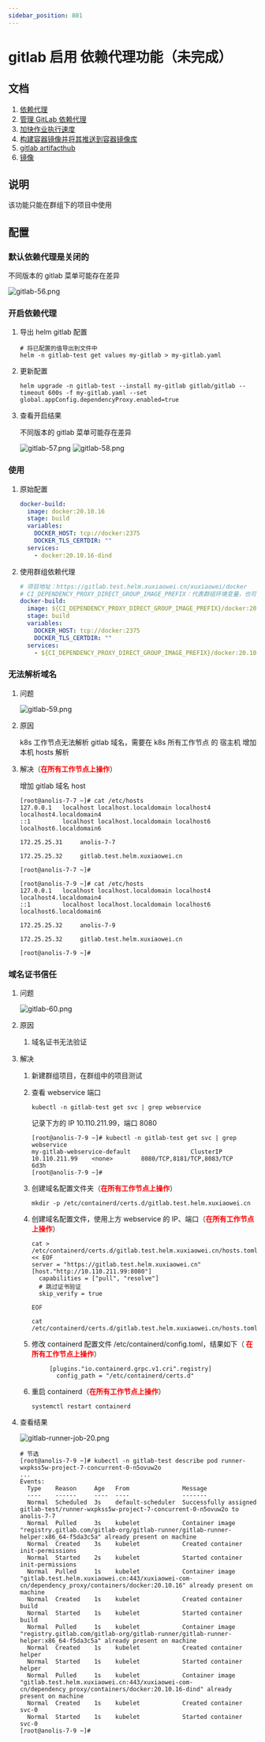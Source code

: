 ```yaml
---
sidebar_position: 801
---
```


# gitlab 启用 依赖代理功能（未完成）

## 文档

1. [依赖代理](https://docs.gitlab.cn/jh/user/packages/dependency_proxy/index.html)
2. [管理 GitLab 依赖代理](https://docs.gitlab.cn/jh/administration/packages/dependency_proxy.html)
3. [加快作业执行速度](https://docs.gitlab.cn/runner/configuration/speed_up_job_execution.html)
4. [构建容器镜像并将其推送到容器镜像库](https://docs.gitlab.cn/jh/user/packages/container_registry/build_and_push_images.html)
5. [gitlab artifacthub](https://artifacthub.io/packages/helm/gitlab/gitlab?modal=values)
6. [镜像](https://kubernetes.io/zh-cn/docs/concepts/containers/images/)

## 说明

该功能只能在群组下的项目中使用

## 配置

### 默认依赖代理是关闭的

不同版本的 gitlab 菜单可能存在差异

![gitlab-56.png](static/gitlab-56.png)

### 开启依赖代理

1. 导出 helm gitlab 配置

    ```shell
    # 将已配置的值导出到文件中
    helm -n gitlab-test get values my-gitlab > my-gitlab.yaml
    ```

2. 更新配置

   ```shell
   helm upgrade -n gitlab-test --install my-gitlab gitlab/gitlab --timeout 600s -f my-gitlab.yaml --set global.appConfig.dependencyProxy.enabled=true
   ```

3. 查看开启结果

   不同版本的 gitlab 菜单可能存在差异

   ![gitlab-57.png](static/gitlab-57.png)
   ![gitlab-58.png](static/gitlab-58.png)

### 使用

1. 原始配置

   ```yaml
   docker-build:
     image: docker:20.10.16
     stage: build
     variables:
       DOCKER_HOST: tcp://docker:2375
       DOCKER_TLS_CERTDIR: ""
     services:
       - docker:20.10.16-dind
   ```

2. 使用群组依赖代理

   ```yaml
   # 项目地址：https://gitlab.test.helm.xuxiaowei.cn/xuxiaowei/docker
   # CI_DEPENDENCY_PROXY_DIRECT_GROUP_IMAGE_PREFIX：代表群组环境变量，也可直接使用 gitlab.test.helm.xuxiaowei.cn/xuxiaowei/dependency_proxy/containers
   docker-build:
     image: ${CI_DEPENDENCY_PROXY_DIRECT_GROUP_IMAGE_PREFIX}/docker:20.10.16
     stage: build
     variables:
       DOCKER_HOST: tcp://docker:2375
       DOCKER_TLS_CERTDIR: ""
     services:
       - ${CI_DEPENDENCY_PROXY_DIRECT_GROUP_IMAGE_PREFIX}/docker:20.10.16-dind
   ```

### 无法解析域名

1. 问题

   ![gitlab-59.png](static/gitlab-59.png)

2. 原因

   k8s 工作节点无法解析 gitlab 域名，需要在 k8s 所有工作节点 的 宿主机 增加本机 hosts 解析

3. 解决（<strong><font color="red">在所有工作节点上操作</font></strong>）

   增加 gitlab 域名 host

   ```shell
   [root@anolis-7-7 ~]# cat /etc/hosts
   127.0.0.1   localhost localhost.localdomain localhost4 localhost4.localdomain4
   ::1         localhost localhost.localdomain localhost6 localhost6.localdomain6
   
   172.25.25.31 	anolis-7-7
   
   172.25.25.32 	gitlab.test.helm.xuxiaowei.cn
   
   [root@anolis-7-7 ~]# 
   ```

   ```shell
   [root@anolis-7-9 ~]# cat /etc/hosts
   127.0.0.1   localhost localhost.localdomain localhost4 localhost4.localdomain4
   ::1         localhost localhost.localdomain localhost6 localhost6.localdomain6
   
   172.25.25.32 	anolis-7-9
   
   172.25.25.32 	gitlab.test.helm.xuxiaowei.cn
   
   [root@anolis-7-9 ~]# 
   ```

### 域名证书信任

1. 问题

   ![gitlab-60.png](static/gitlab-60.png)

2. 原因

    1. 域名证书无法验证

3. 解决

    1. 新建群组项目，在群组中的项目测试

    2. 查看 webservice 端口

        ```shell
        kubectl -n gitlab-test get svc | grep webservice
        ```

       记录下方的 IP 10.110.211.99，端口 8080

        ```shell
        [root@anolis-7-9 ~]# kubectl -n gitlab-test get svc | grep webservice
        my-gitlab-webservice-default                 ClusterIP      10.110.211.99    <none>        8080/TCP,8181/TCP,8083/TCP                6d3h
        [root@anolis-7-9 ~]#
        ```

    3. 创建域名配置文件夹（<strong><font color="red">在所有工作节点上操作</font></strong>）

         ```shell
         mkdir -p /etc/containerd/certs.d/gitlab.test.helm.xuxiaowei.cn
         ```

    4. 创建域名配置文件，使用上方 webservice 的 IP、端口（<strong><font color="red">在所有工作节点上操作</font></strong>）

        ```shell
        cat > /etc/containerd/certs.d/gitlab.test.helm.xuxiaowei.cn/hosts.toml << EOF
        server = "https://gitlab.test.helm.xuxiaowei.cn"
        [host."http://10.110.211.99:8080"]
          capabilities = ["pull", "resolve"]
          # 跳过证书验证
          skip_verify = true
        
        EOF
        
        cat /etc/containerd/certs.d/gitlab.test.helm.xuxiaowei.cn/hosts.toml
        ```

    5. 修改 containerd 配置文件 /etc/containerd/config.toml，结果如下（<strong><font color="red">
       在所有工作节点上操作</font></strong>）

       ```shell
            [plugins."io.containerd.grpc.v1.cri".registry]
              config_path = "/etc/containerd/certs.d"
        ```

    6. 重启 containerd（<strong><font color="red">在所有工作节点上操作</font></strong>）

        ```shell
        systemctl restart containerd
        ```

4. 查看结果

   ![gitlab-runner-job-20.png](static/gitlab-runner-job-20.png)

   ```shell
   # 节选
   [root@anolis-7-9 ~]# kubectl -n gitlab-test describe pod runner-wxpkss5w-project-7-concurrent-0-n5ovuw2o 
   ...
   Events:
     Type    Reason     Age   From               Message
     ----    ------     ----  ----               -------
     Normal  Scheduled  3s    default-scheduler  Successfully assigned gitlab-test/runner-wxpkss5w-project-7-concurrent-0-n5ovuw2o to anolis-7-7
     Normal  Pulled     3s    kubelet            Container image "registry.gitlab.com/gitlab-org/gitlab-runner/gitlab-runner-helper:x86_64-f5da3c5a" already present on machine
     Normal  Created    3s    kubelet            Created container init-permissions
     Normal  Started    2s    kubelet            Started container init-permissions
     Normal  Pulled     1s    kubelet            Container image "gitlab.test.helm.xuxiaowei.cn:443/xuxiaowei-com-cn/dependency_proxy/containers/docker:20.10.16" already present on machine
     Normal  Created    1s    kubelet            Created container build
     Normal  Started    1s    kubelet            Started container build
     Normal  Pulled     1s    kubelet            Container image "registry.gitlab.com/gitlab-org/gitlab-runner/gitlab-runner-helper:x86_64-f5da3c5a" already present on machine
     Normal  Created    1s    kubelet            Created container helper
     Normal  Started    1s    kubelet            Started container helper
     Normal  Pulled     1s    kubelet            Container image "gitlab.test.helm.xuxiaowei.cn:443/xuxiaowei-com-cn/dependency_proxy/containers/docker:20.10.16-dind" already present on machine
     Normal  Created    1s    kubelet            Created container svc-0
     Normal  Started    1s    kubelet            Started container svc-0
   [root@anolis-7-9 ~]# 
   ```
